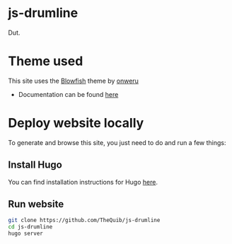 # js-drumline
Dut.


# Theme used

This site uses the [Blowfish](https://github.com/nunocoracao/blowfish) theme by [onweru](https://github.com/nunocoracao)

 - Documentation can be found [here](https://blowfish.page/docs/)


# Deploy website locally

To generate and browse this site, you just need to do and run a few things:

## Install Hugo

You can find installation instructions for Hugo [here](https://gohugo.io/getting-started/installing/).

## Run website

```bash
git clone https://github.com/TheQuib/js-drumline
cd js-drumline
hugo server
```